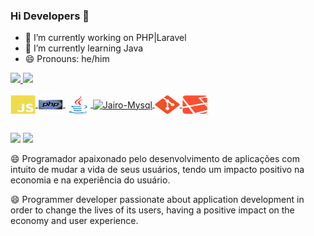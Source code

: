 ### Hi Developers 👋

- 🔭 I’m currently working on PHP|Laravel
- 🌱 I’m currently learning Java
- 😄 Pronouns: he/him


<div>
  <a href="https://github.com/jairodias">

  <img height="180em" src="https://github-readme-stats.vercel.app/api?username=jairodias&show_icons=true&theme=dracula&include_all_commits=true&count_private=true"/>

  <img height="180em" src="https://github-readme-stats.vercel.app/api/top-langs/?username=jairodias&layout=compact&langs_count=7&theme=dracula"/>
</div>
<div style="display: inline_block"><br>
  <img align="center" alt="Jairo-Js" height="30" width="40" src="https://raw.githubusercontent.com/devicons/devicon/master/icons/javascript/javascript-plain.svg">
  <img align="center" alt="Jairo-PHP" height="30" width="40" src="https://raw.githubusercontent.com/devicons/devicon/master/icons/php/php-original.svg">
  <img align="center" alt="Jairo-Java" height="30" width="40" src="https://raw.githubusercontent.com/devicons/devicon/master/icons/java/java-original.svg">

  <img align="center" alt="Jairo-Mysql" height="30" width="40" src="https://icongr.am/devicon/mysql-original-wordmark.svg">
  <img align="center" alt="Jairo-Git" height="30" width="40" src="https://raw.githubusercontent.com/devicons/devicon/master/icons/git/git-plain.svg">
  <img align="center" alt="Jairo-Laravel" height="30" width="40" src="https://raw.githubusercontent.com/devicons/devicon/master/icons/laravel/laravel-plain.svg">
  
</div>
  
  ##
 
<div> 
  
  <a href = "mailto:jairopereira_dias@hotmail.com"><img src="	https://img.shields.io/badge/Microsoft_Outlook-0078D4?style=for-the-badge&logo=microsoft-outlook&logoColor=white" target="_blank"></a>
  <a href="https://www.linkedin.com/in/jairo-dias-997a00180/" target="_blank"><img src="https://img.shields.io/badge/-LinkedIn-%230077B5?style=for-the-badge&logo=linkedin&logoColor=white" target="_blank"></a> 
 
</div>

😄 Programador apaixonado pelo desenvolvimento de aplicações com intuito de mudar a vida de seus usuários, tendo um impacto positivo na economia e na experiência do usuário.

😄 Programmer developer passionate about application development in order to change the lives of its users, having a positive impact on the economy and user experience.

